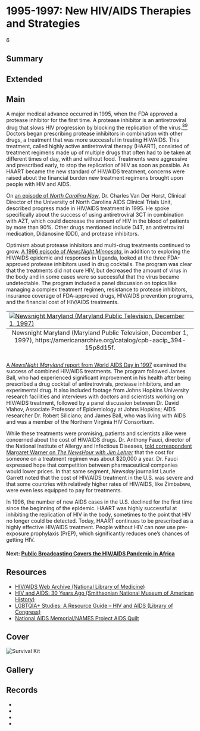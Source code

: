 # 1995-1997: New HIV/AIDS Therapies and Strategies

6

## Summary

## Extended

## Main

A major medical advance occurred in 1995, when the FDA approved a protease inhibitor for the first time. A protease inhibitor is an antiretroviral drug that slows HIV progression by blocking the replication of the virus.[<sup>89</sup>](/exhibits/hiv-aids-and-public-broadcasting/notes#89) Doctors began prescribing protease inhibitors in combination with other drugs, a treatment that was more successful in treating HIV/AIDS. This treatment, called highly active antiretroviral therapy (HAART), consisted of treatment regimens made up of multiple drugs that often had to be taken at different times of day, with and without food. Treatments were aggressive and prescribed early, to stop the replication of HIV as soon as possible. As HAART became the new standard of HIV/AIDS treatment, concerns were raised about the financial burden new treatment regimens brought upon people with HIV and AIDS.

On [an episode of *North Carolina Now*](/catalog/cpb-aacip-129-31cjt50j?start=746.80&end=1178.48), Dr. Charles Van Der Horst, Clinical Director of the University of North Carolina AIDS Clinical Trials Unit, described progress made in HIV/AIDS treatment in 1995. He spoke specifically about the success of using antiretroviral 3CT in combination with AZT, which could decrease the amount of HIV in the blood of patients by more than 90%. Other drugs mentioned include D4T, an antiretroviral medication, Didanosine (DDI), and protease inhibitors. 

Optimism about protease inhibitors and multi-drug treatments continued to grow. [A 1996 episode of *NewsNight Minnesota*](/catalog/cpb-aacip_77-63fxqtx1), in addition to exploring the HIV/AIDS epidemic and responses in Uganda, looked at the three FDA-approved protease inhibitors used in drug cocktails. The program was clear that the treatments did not cure HIV, but decreased the amount of virus in the body and in some cases were so successful that the virus became undetectable. The program included a panel discussion on topics like managing a complex treatment regimen, resistance to protease inhibitors, insurance coverage of FDA-approved drugs, HIV/AIDS prevention programs, and the financial cost of HIV/AIDS treatments. 

<table class="exhibit-image half-image">
<caption align="bottom" class="exhibit-caption">Newsnight Maryland (Maryland Public Television, December 1, 1997), https://americanarchive.org/catalog/cpb-aacip_394-15p8d15f.</caption>
<tr><td><a href="https://americanarchive.org/catalog/cpb-aacip_394-15p8d15f" target="_blank"><img src="https://s3.amazonaws.com/americanarchive.org/exhibits/newsnight-maryland-1997-james-ball-cocktail.png" class="big-image" alt="Newsnight Maryland (Maryland Public Television, December 1, 1997)"/></a></td></tr>
</table>

[A *NewsNight Maryland* report from World AIDS Day in 1997](/catalog/cpb-aacip_394-15p8d15f) examined the success of combined HIV/AIDS treatments. The program followed James Ball, who had experienced significant improvement in his health after being prescribed a drug cocktail of antiretrovirals, protease inhibitors, and an experimental drug. It also included footage from Johns Hopkins University research facilities and interviews with doctors and scientists working on HIV/AIDS treatment, followed by a panel discussion between Dr. David Vlahov, Associate Professor of Epidemiology at Johns Hopkins; AIDS researcher Dr. Robert Siliciano; and James Ball, who was living with AIDS and was a member of the Northern Virginia HIV Consortium. 

While these treatments were promising, patients and scientists alike were concerned about the cost of HIV/AIDS drugs. Dr. Anthony Fauci, director of the National Institute of Allergy and Infectious Diseases, [told correspondent Margaret Warner on *The NewsHour with Jim Lehrer*](/catalog/cpb-aacip-507-4t6f18t02f?start=1736.28&end=2473.57) that the cost for someone on a treatment regimen was about $20,000 a year. Dr. Fauci expressed hope that competition between pharmaceutical companies would lower prices. In that same segment, *Newsday* journalist Laurie Garrett noted that the cost of HIV/AIDS treatment in the U.S. was severe and that some countries with relatively higher rates of HIV/AIDS, like Zimbabwe, were even less equipped to pay for treatments. 

In 1996, the number of new AIDS cases in the U.S. declined for the first time since the beginning of the epidemic. HAART was highly successful at inhibiting the replication of HIV in the body, sometimes to the point that HIV no longer could be detected. Today, HAART continues to be prescribed as a highly effective HIV/AIDS treatment. People without HIV can now use pre-exposure prophylaxis (PrEP), which significantly reduces one’s chances of getting HIV.

#### Next: [Public Broadcasting Covers the HIV/AIDS Pandemic in Africa](/exhibits/hiv-aids-and-public-broadcasting/7-public-broadcasting-covers-the-hiv-aids-pandemic-in-africa)

## Resources

- [HIV/AIDS Web Archive (National Library of Medicine)](https://archive-it.org/collections/8400)
- [HIV and AIDS: 30 Years Ago (Smithsonian National Museum of American History)](https://hivaids.omeka.net/collections/browse)
- [LGBTQIA+ Studies: A Resource Guide – HIV and AIDS (Library of Congress)](https://guides.loc.gov/lgbtq-studies/subject/hiv-aids)
- [National AIDS Memorial/NAMES Project AIDS Quilt](https://www.aidsmemorial.org)

## Cover
  <img title="Cover Image" alt="Survival Kit" src="https://s3.amazonaws.com/americanarchive.org/exhibits/Survival Kit_blood testing.PNG">

## Gallery

## Records

- [](/catalog/cpb-aacip-129-31cjt50j)
- [](/catalog/cpb-aacip_77-63fxqtx1)
- [](/catalog/cpb-aacip_394-15p8d15f)
- [](/catalog/cpb-aacip-507-4t6f18t02f)
